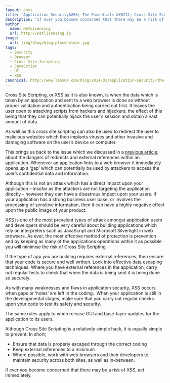 ```yaml
---
layout: post
title: "Application Security&#58; The Essentials &#8211; Cross Site Scripting (XSS)"
description: "If ever you become concerned that there may be a risk of XSS, act immediately"
author:
  name: NetLicensing
  url: http://netlicensing.io
image:
  url: /img/blog/blog-placeholder.jpg
tags:
  - Security
  - Browser
  - Cross Site Scripting
  - JavaScript
  - UI
  - XSS
canonical: http://www.labs64.com/blog/2014/01/application-security-the-essentials-cross-site-scripting-xss/
---
```


Cross Site Scripting, or XSS as it is also known, is when the data which is taken by an application and sent to a web browser is done so without proper validation and authentication being carried out first. It leaves the user open to attacking scripts from hackers and hijackers; the effect of this being that they can potentially hijack the user’s session and obtain a vast amount of data.

As well as this cross site scripting can also be used to redirect the user to malicious websites which then implants viruses and other invasive and damaging software on the user’s device or computer.

This brings us back to the issue which we discussed in a [previous article](/blog/2014/01/15/application-security-the-essentials-unvalidated-redirects-and-forwards/ "Application Security: The Essentials – Unvalidated Redirects and Forwards"); about the dangers of redirects and external references within an application. Whenever an application links to a web browser it immediately opens up a ‘gap’ which can potentially be used by attackers to access the user’s confidential data and information.

Although this is not an attack which has a direct impact upon your application – insofar as the attackers are not targeting the application directly – however they can have a disastrous impact upon your users. If your application has a strong business user base, or involves the processing of sensitive information, then it can have a highly negative effect upon the public image of your product.

XSS is one of the most prevalent types of attack amongst application users and developers should be very careful about building applications which rely on interpreters such as JavaScript and Microsoft Silverlight in web browsers. As ever, the most effective method of protection is prevention and by keeping as many of the applications operations within it as possible you will minimise the risk of Cross Site Scripting.

If the type of app you are building requires external references, then ensure that your code is secure and well written. Look into effective data escaping techniques. Where you have external references in the application, carry out regular tests to check that when the data is being sent it is being done so securely.

As with many weaknesses and flaws in application security, XSS occurs when gaps or ‘holes’ are left in the coding.  When your application is still in the developmental stages, make sure that you carry out regular checks upon your code to test its safety and security.

The same rules apply to when release GUI and base-layer updates for the application to its users.

Although Cross Site Scripting is a relatively simple hack, it is equally simple to prevent. In short;

  * Ensure that data is properly escaped through the correct coding
  * Keep external references to a minimum
  * Where possible, work with web browsers and their developers to maintain security across both sites, as well as in-between.

If ever you become concerned that there may be a risk of XSS, act immediately.
